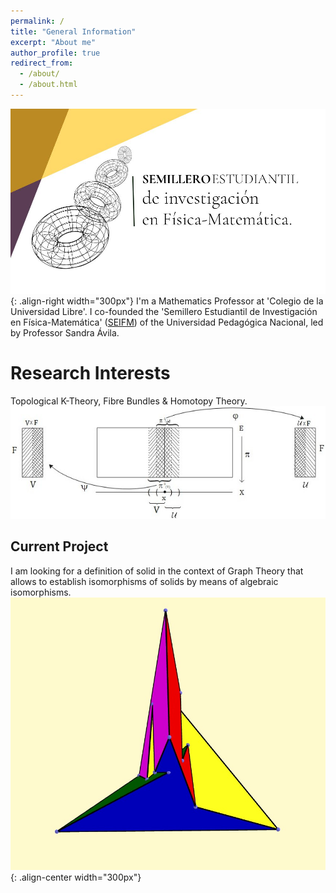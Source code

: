 ```yaml
---
permalink: /
title: "General Information"
excerpt: "About me"
author_profile: true
redirect_from: 
  - /about/
  - /about.html
---
```

![SEIFM-Logo](/images/post.jpeg){: .align-right width="300px"}
I'm a Mathematics Professor at 'Colegio de la Universidad Libre'. I co-founded the 'Semillero Estudiantil de Investigación en Física-Matemática' ([SEIFM](https://seinfismat.github.io/)) of the Universidad Pedagógica Nacional, led by Professor Sandra Ávila.

Research Interests
======
Topological K-Theory, Fibre Bundles & Homotopy Theory.
![Flyer Primer Seminario Estudiantil en Física-Matemática](/images/twolocaltriv.jpeg)

Current Project
------

I am looking for a definition of solid in the context of Graph Theory that allows to establish isomorphisms of solids by means of algebraic isomorphisms. 
![SEIFM-Logo](/images/scilazi.jpg){: .align-center width="300px"}

